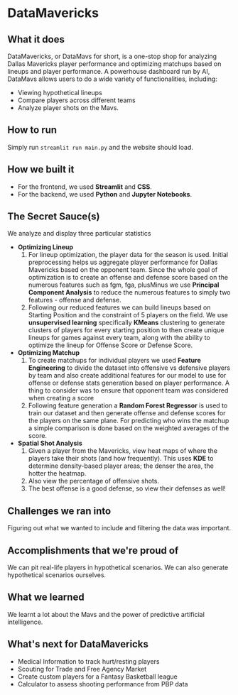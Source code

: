 # DataMavericks

## What it does
DataMavericks, or DataMavs for short, is a one-stop shop for analyzing Dallas Mavericks player performance and optimizing matchups based on lineups and player performance. A powerhouse dashboard run by AI, DataMavs allows users to do a wide variety of functionalities, including:

* Viewing hypothetical lineups
* Compare players across different teams
* Analyze player shots on the Mavs.

## How to run
Simply run `streamlit run main.py` and the website should load.

## How we built it

* For the frontend, we used **Streamlit** and **CSS**.
* For the backend, we used **Python** and **Jupyter Notebooks**.

## The Secret Sauce(s)
We analyze and display three particular statistics
* **Optimizing Lineup**
    1. For lineup optimization, the player data for the season is used. Initial preprocessing helps us aggregate player performance for Dallas Mavericks based on the opponent team. Since the whole goal of optimization is to create an offense and defense score based on the numerous features such as fgm, fga, plusMinus we use **Principal Component Analysis** to reduce the numerous features to simply two features - offense and defense. <br>
    2. Following our reduced features we can build lineups based on Starting Position and the constraint of 5 players on the field. We use **unsupervised learning** specifically **KMeans** clustering to generate clusters of players for every starting position to then create unique lineups for games against every team, along with the ability to optimize the lineup for Offense Score or Defense Score.
* **Optimizing Matchup**
    1. To create matchups for individual players we used **Feature Engineering** to divide the dataset into offensive vs defensive players by team and also create additional features for our model to use for offense or defense stats generation based on player performance. A thing to consider was to ensure that opponent team was considered when creating a score
    2. Following feature generation a **Random Forest Regressor** is used to train our dataset and then generate offense and defense scores for the players on the same plane. For predicting who wins the matchup a simple comparison is done based on the weighted averages of the score.
* **Spatial Shot Analysis**
    1. Given a player from the Mavericks, view heat maps of where the players take their shots (and how frequently). This uses **KDE** to determine density-based player areas; the denser the area, the hotter the heatmap. 
    2. Also view the percentage of offensive shots.
    3. The best offense is a good defense, so view their defenses as well!

## Challenges we ran into
Figuring out what we wanted to include and filtering the data was important. 

## Accomplishments that we're proud of
We can pit real-life players in hypothetical scenarios. We can also generate hypothetical scenarios ourselves.

## What we learned
We learnt a lot about the Mavs and the power of predictive artificial intelligence.

## What's next for DataMavericks
* Medical Information to track  hurt/resting players 
* Scouting for Trade and Free Agency Market
* Create custom players for a Fantasy Basketball league
* Calculator to assess shooting performance from PBP data
